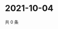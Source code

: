 # 2021-10-04

共 0 条

<!-- BEGIN -->
<!-- 最后更新时间 Mon Oct 04 2021 18:20:35 GMT+0800 (China Standard Time) -->

<!-- END -->
